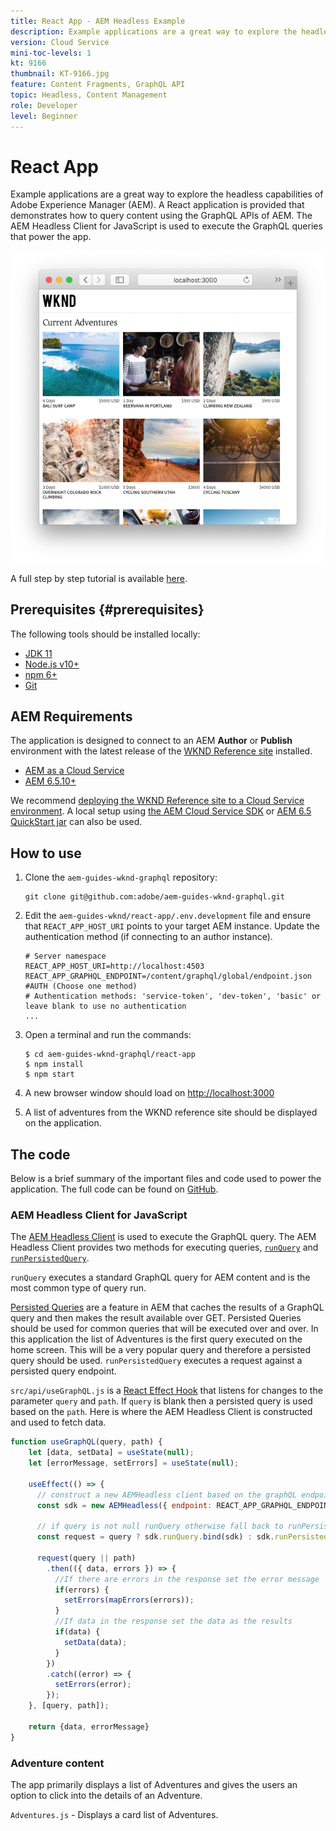 ```yaml
---
title: React App - AEM Headless Example
description: Example applications are a great way to explore the headless capabilities of Adobe Experience Manager (AEM). A React application is provided that demonstrates how to query content using the GraphQL APIs of AEM. The AEM Headless Client for JavaScript is used to execute the GraphQL queries that power the app.
version: Cloud Service
mini-toc-levels: 1
kt: 9166
thumbnail: KT-9166.jpg
feature: Content Fragments, GraphQL API
topic: Headless, Content Management
role: Developer
level: Beginner
---
```


# React App

Example applications are a great way to explore the headless capabilities of Adobe Experience Manager (AEM). A React application is provided that demonstrates how to query content using the GraphQL APIs of AEM. The AEM Headless Client for JavaScript is used to execute the GraphQL queries that power the app.

![React Application](./assets/react-screenshot.png)

A full step by step tutorial is available [here](https://experienceleague.adobe.com/docs/experience-manager-learn/getting-started-with-aem-headless/graphql/multi-step/overview.html).

## Prerequisites {#prerequisites}

The following tools should be installed locally:

* [JDK 11](https://experience.adobe.com/#/downloads/content/software-distribution/en/general.html?1_group.propertyvalues.property=.%2Fjcr%3Acontent%2Fmetadata%2Fdc%3AsoftwareType&1_group.propertyvalues.operation=equals&1_group.propertyvalues.0_values=software-type%3Atooling&fulltext=Oracle%7E+JDK%7E+11%7E&orderby=%40jcr%3Acontent%2Fjcr%3AlastModified&orderby.sort=desc&layout=list&p.offset=0&p.limit=14)
* [Node.js v10+](https://nodejs.org/en/)
* [npm 6+](https://www.npmjs.com/)
* [Git](https://git-scm.com/)

## AEM Requirements

The application is designed to connect to an AEM **Author** or **Publish** environment with the latest release of the [WKND Reference site](https://github.com/adobe/aem-guides-wknd/releases/latest) installed.

* [AEM as a Cloud Service](https://experienceleague.adobe.com/docs/experience-manager-cloud-service/overview/introduction.html)
* [AEM 6.5.10+](https://experienceleague.adobe.com/docs/experience-manager-65/release-notes/service-pack/new-features-latest-service-pack.html)

We recommend [deploying the WKND Reference site to a Cloud Service environment](https://experienceleague.adobe.com/docs/experience-manager-cloud-service/implementing/deploying/overview.html#coding-against-the-right-aem-version). A local setup using [the AEM Cloud Service SDK](https://experienceleague.adobe.com/docs/experience-manager-learn/cloud-service/local-development-environment-set-up/overview.html) or [AEM 6.5 QuickStart jar](https://experienceleague.adobe.com/docs/experience-manager-learn/foundation/development/set-up-a-local-aem-development-environment.html?lang=en#install-local-aem-instances) can also be used.

## How to use

1. Clone the `aem-guides-wknd-graphql` repository:

    ```shell
    git clone git@github.com:adobe/aem-guides-wknd-graphql.git
    ```

1. Edit the `aem-guides-wknd/react-app/.env.development` file and ensure that `REACT_APP_HOST_URI` points to your target AEM instance. Update the authentication method (if connecting to an author instance).

    ```plain
    # Server namespace
    REACT_APP_HOST_URI=http://localhost:4503
    REACT_APP_GRAPHQL_ENDPOINT=/content/graphql/global/endpoint.json
    #AUTH (Choose one method)
    # Authentication methods: 'service-token', 'dev-token', 'basic' or leave blank to use no authentication
    ...
    ```

1. Open a terminal and run the commands:

    ```shell
    $ cd aem-guides-wknd-graphql/react-app
    $ npm install
    $ npm start
    ```
1. A new browser window should load on [http://localhost:3000](http://localhost:3000)
1. A list of adventures from the WKND reference site should be displayed on the application.

## The code

Below is a brief summary of the important files and code used to power the application. The full code can be found on [GitHub](https://github.com/adobe/aem-guides-wknd-graphql).

### AEM Headless Client for JavaScript

The [AEM Headless Client](https://github.com/adobe/aem-headless-client-js) is used to execute the GraphQL query. The AEM Headless Client provides two methods for executing queries, [`runQuery`](https://github.com/adobe/aem-headless-client-js/blob/main/api-reference.md#aemheadlessrunqueryquery-options--promiseany) and [`runPersistedQuery`](https://github.com/adobe/aem-headless-client-js/blob/main/api-reference.md#aemheadlessrunpersistedquerypath-variables-options--promiseany). 

`runQuery` executes a standard GraphQL query for AEM content and is the most common type of query run.

[Persisted Queries](https://experienceleague.adobe.com/docs/experience-manager-learn/getting-started-with-aem-headless/graphql/video-series/graphql-persisted-queries.html) are a feature in AEM that caches the results of a GraphQL query and then makes the result available over GET. Persisted Queries should be used for common queries that will be executed over and over. In this application the list of Adventures is the first query executed on the home screen. This will be a very popular query and therefore a persisted query should be used. `runPersistedQuery` executes a request against a persisted query endpoint.

`src/api/useGraphQL.js` is a [React Effect Hook](https://reactjs.org/docs/hooks-overview.html#effect-hook) that listens for changes to the parameter `query` and `path`. If `query` is blank then a persisted query is used based on the `path`. Here is where the AEM Headless Client is constructed and used to fetch data.

```js
function useGraphQL(query, path) {
    let [data, setData] = useState(null);
    let [errorMessage, setErrors] = useState(null);

    useEffect(() => {
      // construct a new AEMHeadless client based on the graphQL endpoint
      const sdk = new AEMHeadless({ endpoint: REACT_APP_GRAPHQL_ENDPOINT })

      // if query is not null runQuery otherwise fall back to runPersistedQuery
      const request = query ? sdk.runQuery.bind(sdk) : sdk.runPersistedQuery.bind(sdk);

      request(query || path)
        .then(({ data, errors }) => {
          //If there are errors in the response set the error message
          if(errors) {
            setErrors(mapErrors(errors));
          }
          //If data in the response set the data as the results
          if(data) {
            setData(data);
          }
        })
        .catch((error) => {
          setErrors(error);
        });
    }, [query, path]);

    return {data, errorMessage}
}
```

### Adventure content

The app primarily displays a list of Adventures and gives the users an option to click into the details of an Adventure.

`Adventures.js` - Displays a card list of Adventures. 
